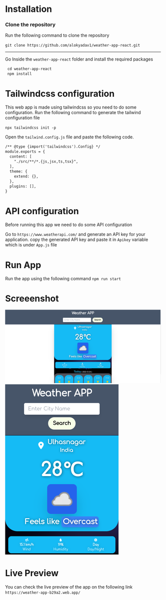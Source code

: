 # Installation

### Clone the repository

Run the following command to clone the repository

`git clone https://github.com/alokyadav1/weather-app-react.git`

---

Go Inside the `weather-app-react` folder and install the required packages

```
 cd weather-app-react
 npm install
```

# Tailwindcss configuration

This web app is made using tailwindcss so you need to do some configuration.
Run the following command to generate the tailwind configuration file

`npx tailwindcss init -p`

Open the `tailwind.config.js` file and paste the following code.

```
/** @type {import('tailwindcss').Config} */
module.exports = {
  content: [
    "./src/**/*.{js,jsx,ts,tsx}",
  ],
  theme: {
    extend: {},
  },
  plugins: [],
}
```

# API configuration

Before running this app we need to do some API configuration

Go to `https://www.weatherapi.com/` and generate an API key for your application.
copy the generated API key and paste it in `Apikey` variable which is under `App.js` file

# Run App

Run the app using the following command
`npm run start`

# Screeenshot
![alt Desktop](src/assets/images/desktop_screenshot.png)
![alt Mobile](src/assets/images/mobile_screenshot.png)

# Live Preview
You can check the live preview of the app on the following link
`https://weather-app-b29a2.web.app/`
